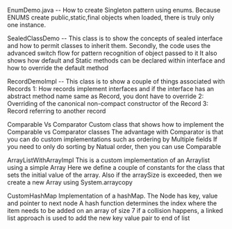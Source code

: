 EnumDemo.java -- How to create Singleton pattern using enums. Because ENUMS create public,static,final objects when loaded, there is truly only one instance.

SealedClassDemo -- This class is to show the concepts of sealed interface and how to permit classes to inherit them.
                    Secondly,  the code uses the advanced switch flow for pattern recognition of object passed to it
                    It also shows how default and Static methods can be declared within interface and how to override the default method 

RecordDemoImpl --
This class is to show a couple of things associated with Records
1: How records implement interfaces and if the interface has an abstract method name same as Record,
   you dont have to override
2: Overriding of the canonical non-compact constructor of the Record
3: Record referring to another record

Comparable Vs Comparator
Custom class that shows how to implement the Comparable vs Comparator classes
The advantage with Comparator is that you can do custom implementations such as ordering by Multiple fields
If you need to only do sorting by Natual order, then you can use Comparable

ArrayListWithArrayImpl
This is a custom implementation of an Arraylist using a simple Array
Here we define a couple of constants for the class that sets the initial value of the array. 
Also if the arraySize is exceeded, then we create a new Array using System.arraycopy

CustomHashMap
Implementation of a hashMap. 
The Node has key, value and pointer to next node
A hash function determines the index where the item needs to be added on an array of size 7
if a collision happens, a linked list approach is used to add the new key value pair to end of list
